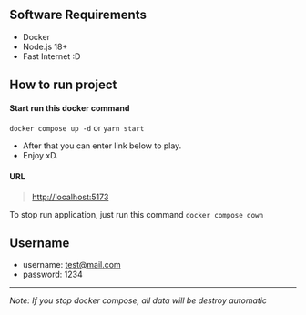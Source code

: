 ## Software Requirements
  - Docker
  - Node.js 18+
  - Fast Internet :D

## How to run project
#### Start run this docker command

```docker compose up -d```
or ```yarn start```
 - After that you can enter link below to play.
 - Enjoy xD.

#### URL
>[http://localhost:5173](http://localhost:5173)

To stop run application, just run this command
```docker compose down```


## Username
- username: test@mail.com
- password: 1234

---
*Note: If you stop docker compose, all data will be destroy automatic*